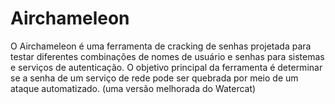 # Airchameleon
O Airchameleon é uma ferramenta de cracking de senhas projetada para testar diferentes combinações de nomes de usuário e senhas para sistemas e serviços de autenticação. O objetivo principal da ferramenta é determinar se a senha de um serviço de rede pode ser quebrada por meio de um ataque automatizado. (uma versão melhorada do Watercat) 
